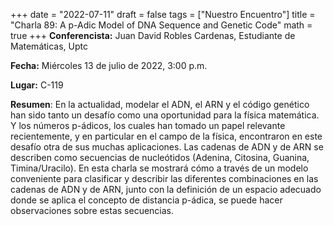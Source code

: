 +++
date  = "2022-07-11"
draft = false
tags  = ["Nuestro Encuentro"]
title = "Charla 89: A p-Adic Model of DNA Sequence and Genetic Code"
math  = true
+++
**Conferencista:**  Juan David Robles Cardenas, Estudiante de Matemáticas, Uptc

**Fecha:** Miércoles 13 de julio de 2022, 3:00 p.m.

**Lugar:** C-119 

**Resumen**:  En la actualidad, modelar el ADN, el ARN y el código genético han sido tanto un desafío como una oportunidad para la física matemática. Y los números p-ádicos, los cuales han tomado un papel relevante recientemente, y en particular en el campo de la física, encontraron en este desafío otra de sus muchas aplicaciones. Las cadenas de ADN y de ARN se describen como secuencias de nucleótidos (Adenina, Citosina, Guanina, Timina/Uracilo). En esta charla se mostrará cómo a través de un modelo conveniente para clasificar y describir las diferentes combinaciones en las cadenas de ADN y de ARN, junto con la definición de un espacio adecuado donde se aplica el concepto de distancia p-ádica, se puede hacer observaciones sobre estas secuencias.

